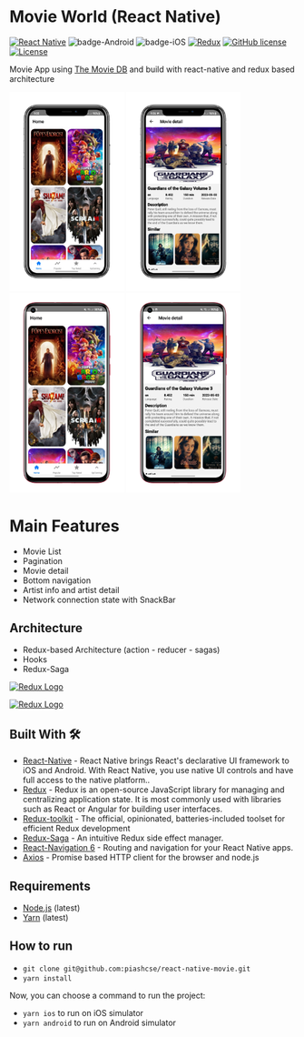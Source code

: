 # Movie World (React Native) 
[![React Native](https://img.shields.io/badge/React%20Native-v0.73.0-green.svg)](https://facebook.github.io/react-native/)
![badge-Android](https://img.shields.io/badge/Platform-Android-brightgreen)
![badge-iOS](https://img.shields.io/badge/Platform-iOS-lightgray)
[![Redux](https://img.shields.io/badge/Redux-4.2.1-764ABC?logo=redux)](https://redux.js.org/)
[![GitHub license](https://img.shields.io/badge/license-Apache%20License%202.0-blue.svg?style=flat)](https://www.apache.org/licenses/LICENSE-2.0)
<a href="https://github.com/piashcse"><img alt="License" src="https://img.shields.io/static/v1?label=GitHub&message=piashcse&color=C51162"/></a>

Movie App using [The Movie DB](https://www.themoviedb.org) and build with react-native and redux based architecture<br>

<p float="left">
  <img width="40%" height="50%" src="https://github.com/piashcse/react-native-movie/blob/main/screenshots/Screenshot_20220514_103102.png" />
  <img width="40%" height="50%" src="https://github.com/piashcse/react-native-movie/blob/main/screenshots/Screenshot_20220514_103440.png" />
  <img width="40%" height="50%" src="https://github.com/piashcse/react-native-movie/blob/main/screenshots/Screenshot_20220514_103130.png" />
  <img width="40%" height="50%" src="https://github.com/piashcse/react-native-movie/blob/main/screenshots/Screenshot_20220514_103631.png" />
</p>

# Main Features
- Movie List 
- Pagination
- Movie detail
- Bottom navigation
- Artist info and artist detail
- Network connection state with SnackBar

## Architecture
  - Redux-based Architecture (action - reducer - sagas)
  - Hooks
  - Redux-Saga
<p float="left">
<a href='http://redux.js.org'><img src='https://camo.githubusercontent.com/f28b5bc7822f1b7bb28a96d8d09e7d79169248fc/687474703a2f2f692e696d6775722e636f6d2f4a65567164514d2e706e67' height='25' alt='Redux Logo' aria-label='redux.js.org' /></a>
 
<a href='https://redux-saga.js.org/'><img src='https://redux-saga.js.org/img/Redux-Saga-Logo-Landscape.png' height='25' alt='Redux Logo' aria-label='redux-saga.js.org/' /></a>
</p>

## Built With 🛠
- [React-Native](https://reactnative.dev/) - React Native brings React's declarative UI framework to iOS and Android. With React Native, you use native UI controls and have full access to the native platform..
- [Redux](https://redux.js.org/) - Redux is an open-source JavaScript library for managing and centralizing application state. It is most commonly used with libraries such as React or Angular for building user interfaces.
- [Redux-toolkit](https://redux-toolkit.js.org/) - The official, opinionated, batteries-included toolset for efficient Redux development
- [Redux-Saga](https://redux-saga.js.org/) - An intuitive Redux side effect manager.
- [React-Navigation 6](https://reactnavigation.org/) - Routing and navigation for your React Native apps.
- [Axios](https://github.com/axios/axios) - Promise based HTTP client for the browser and node.js

## Requirements

- [Node.js](https://nodejs.org/) (latest)
- [Yarn](https://yarnpkg.com/) (latest)

## How to run

- `git clone git@github.com:piashcse/react-native-movie.git` 
- `yarn install`

Now, you can choose a command to run the project:

- `yarn ios` to run on iOS simulator
- `yarn android` to run on Android simulator


